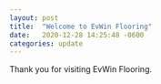 ```yaml
---
layout: post
title:  "Welcome to EvWin Flooring"
date:   2020-12-28 14:25:48 -0600
categories: update
---
```


Thank you for visiting EvWin Flooring.
